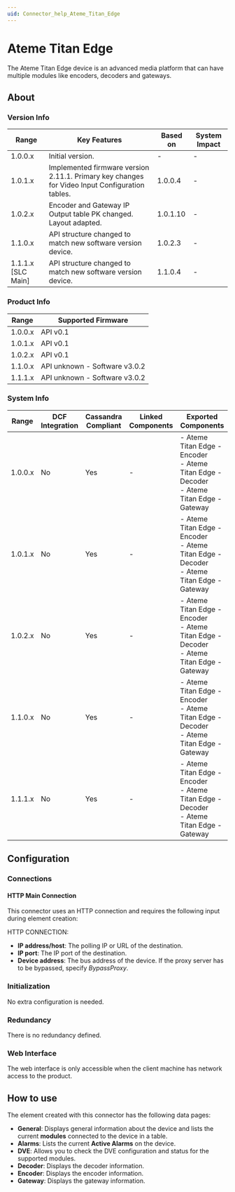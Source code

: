 ```yaml
---
uid: Connector_help_Ateme_Titan_Edge
---
```


# Ateme Titan Edge

The Ateme Titan Edge device is an advanced media platform that can have multiple modules like encoders, decoders and gateways.

## About

### Version Info

| Range              | Key Features                                                                                   | Based on | System Impact |
|--------------------|------------------------------------------------------------------------------------------------|----------|---------------|
| 1.0.0.x            | Initial version.                                                                               | -        | -             |
| 1.0.1.x            | Implemented firmware version 2.11.1. Primary key changes for Video Input Configuration tables. | 1.0.0.4  | -             |
| 1.0.2.x            | Encoder and Gateway IP Output table PK changed. Layout adapted.                                | 1.0.1.10 | -             |
| 1.1.0.x            | API structure changed to match new software version device.                                    | 1.0.2.3  | -             |
| 1.1.1.x [SLC Main] | API structure changed to match new software version device.                                    | 1.1.0.4  | -             |

### Product Info

| Range   | Supported Firmware             |
|---------|--------------------------------|
| 1.0.0.x | API v0.1                       |
| 1.0.1.x | API v0.1                       |
| 1.0.2.x | API v0.1                       |
| 1.1.0.x | API unknown - Software v3.0.2  |
| 1.1.1.x | API unknown - Software v3.0.2  |

### System Info

| Range   | DCF Integration     | Cassandra Compliant     | Linked Components     | Exported Components     |
|---------|---------------------|-------------------------|-----------------------|-------------------------|
| 1.0.0.x | No | Yes | - | - Ateme Titan Edge - Encoder<br>- Ateme Titan Edge - Decoder<br>- Ateme Titan Edge - Gateway |
| 1.0.1.x | No | Yes | - | - Ateme Titan Edge - Encoder<br>- Ateme Titan Edge - Decoder<br>- Ateme Titan Edge - Gateway |
| 1.0.2.x | No | Yes | - | - Ateme Titan Edge - Encoder<br>- Ateme Titan Edge - Decoder<br>- Ateme Titan Edge - Gateway |
| 1.1.0.x | No | Yes | - | - Ateme Titan Edge - Encoder<br>- Ateme Titan Edge - Decoder<br>- Ateme Titan Edge - Gateway |
| 1.1.1.x | No | Yes | - | - Ateme Titan Edge - Encoder<br>- Ateme Titan Edge - Decoder<br>- Ateme Titan Edge - Gateway |

## Configuration

### Connections

#### HTTP Main Connection

This connector uses an HTTP connection and requires the following input during element creation:

HTTP CONNECTION:

- **IP address/host**: The polling IP or URL of the destination.
- **IP port**: The IP port of the destination.
- **Device address**: The bus address of the device. If the proxy server has to be bypassed, specify *BypassProxy*.

### Initialization

No extra configuration is needed.

### Redundancy

There is no redundancy defined.

### Web Interface

The web interface is only accessible when the client machine has network access to the product.

## How to use

The element created with this connector has the following data pages:

- **General**: Displays general information about the device and lists the current **modules** connected to the device in a table.
- **Alarms**: Lists the current **Active Alarms** on the device.
- **DVE**: Allows you to check the DVE configuration and status for the supported modules.
- **Decoder**: Displays the decoder information.
- **Encoder**: Displays the encoder information.
- **Gateway**: Displays the gateway information.
